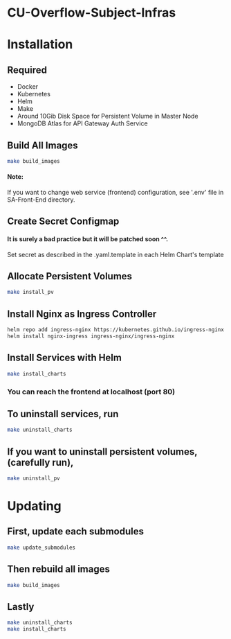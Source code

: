# CU-Overflow-Subject-Infras

# Installation

## Required
- Docker
- Kubernetes
- Helm
- Make
- Around 10Gib Disk Space for Persistent Volume in Master Node
- MongoDB Atlas for API Gateway Auth Service

## Build All Images
```bash
make build_images
```
#### Note:
If you want to change web service (frontend) configuration, see '.env' file in SA-Front-End directory.

## Create Secret Configmap
#### It is surely a bad practice but it will be patched soon ^^.
Set secret as described in the .yaml.template in each Helm Chart's template

## Allocate Persistent Volumes
```bash
make install_pv
```

## Install Nginx as Ingress Controller
```bash
helm repo add ingress-nginx https://kubernetes.github.io/ingress-nginx
helm install nginx-ingress ingress-nginx/ingress-nginx
```

## Install Services with Helm
```bash
make install_charts
```

### You can reach the frontend at localhost (port 80)

## To uninstall services, run
```bash
make uninstall_charts
```

## If you want to uninstall persistent volumes, (carefully run),
```bash
make uninstall_pv
```

# Updating

## First, update each submodules
```bash
make update_submodules
```


## Then rebuild all images
```bash
make build_images
```

## Lastly
```bash
make uninstall_charts
make install_charts
```
